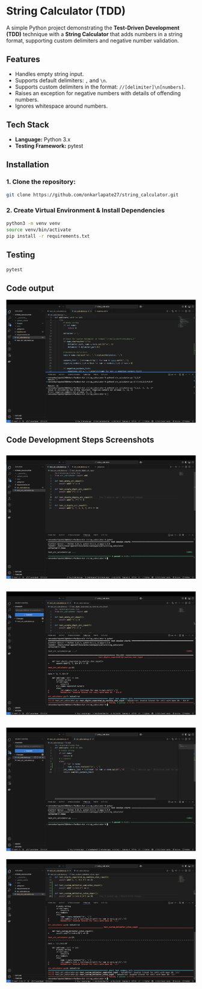 # String Calculator (TDD)

A simple Python project demonstrating the **Test-Driven Development (TDD)** technique with a **String Calculator** that adds numbers in a string format, supporting custom delimiters and negative number validation.

## Features

- Handles empty string input.
- Supports default delimiters: `,` and `\n`.
- Supports custom delimiters in the format: `//[delimiter]\n[numbers]`.
- Raises an exception for negative numbers with details of offending numbers.
- Ignores whitespace around numbers.

## Tech Stack

- **Language:** Python 3.x
- **Testing Framework:** pytest

## Installation

### 1. Clone the repository:
   ```bash
   git clone https://github.com/onkarlapate27/string_calculator.git
   ```

### 2. Create Virtual Environment & Install Dependencies

```bash
python3 -m venv venv
source venv/bin/activate
pip install -r requirements.txt
```

## Testing

```bash
pytest
```

## Code output
![String Calculator Output](images/img_5.png)

## Code Development Steps Screenshots
![Step 1](images/img_1.png)
---
![Step 2](images/img_2.png)
---
![Step 3](images/img_3.png)
---
![Step 4](images/img_4.png)

